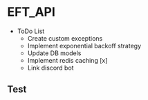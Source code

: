 # EFT_API

- ToDo List
  - Create custom exceptions
  - Implement exponential backoff strategy
  - Update DB models
  - Implement redis caching [x]
  - Link discord bot

## Test
